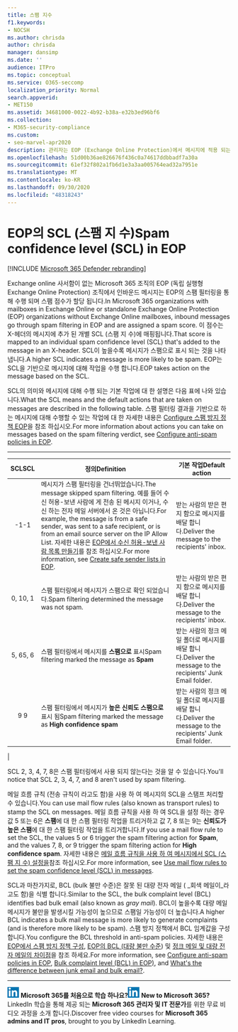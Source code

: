 ```yaml
---
title: 스팸 지수
f1.keywords:
- NOCSH
ms.author: chrisda
author: chrisda
manager: dansimp
ms.date: ''
audience: ITPro
ms.topic: conceptual
ms.service: O365-seccomp
localization_priority: Normal
search.appverid:
- MET150
ms.assetid: 34681000-0022-4b92-b38a-e32b3ed96bf6
ms.collection:
- M365-security-compliance
ms.custom:
- seo-marvel-apr2020
description: 관리자는 EOP (Exchange Online Protection)에서 메시지에 적용 되는 SCL (스팸 지 수)에 대해 알아봅니다.
ms.openlocfilehash: 51d00b36ae826676f436c0a74617ddbbadf7a30a
ms.sourcegitcommit: 61ef32f802a1fb6d1e3a3aa005764ead32a7951e
ms.translationtype: MT
ms.contentlocale: ko-KR
ms.lasthandoff: 09/30/2020
ms.locfileid: "48318243"
---
```

# <a name="spam-confidence-level-scl-in-eop"></a><span data-ttu-id="28713-103">EOP의 SCL (스팸 지 수)</span><span class="sxs-lookup"><span data-stu-id="28713-103">Spam confidence level (SCL) in EOP</span></span>

[!INCLUDE [Microsoft 365 Defender rebranding](../includes/microsoft-defender-for-office.md)]


<span data-ttu-id="28713-104">Exchange online 사서함이 없는 Microsoft 365 조직의 EOP (독립 실행형 Exchange Online Protection) 조직에서 인바운드 메시지는 EOP의 스팸 필터링을 통해 수행 되며 스팸 점수가 할당 됩니다.</span><span class="sxs-lookup"><span data-stu-id="28713-104">In Microsoft 365 organizations with mailboxes in Exchange Online or standalone Exchange Online Protection (EOP) organizations without Exchange Online mailboxes, inbound messages go through spam filtering in EOP and are assigned a spam score.</span></span> <span data-ttu-id="28713-105">이 점수는 X-헤더의 메시지에 추가 된 개별 SCL (스팸 지 수)에 매핑됩니다.</span><span class="sxs-lookup"><span data-stu-id="28713-105">That score is mapped to an individual spam confidence level (SCL) that's added to the message in an X-header.</span></span> <span data-ttu-id="28713-106">SCL이 높을수록 메시지가 스팸으로 표시 되는 것을 나타냅니다.</span><span class="sxs-lookup"><span data-stu-id="28713-106">A higher SCL indicates a message is more likely to be spam.</span></span> <span data-ttu-id="28713-107">EOP는 SCL을 기반으로 메시지에 대해 작업을 수행 합니다.</span><span class="sxs-lookup"><span data-stu-id="28713-107">EOP takes action on the message based on the SCL.</span></span>

<span data-ttu-id="28713-108">SCL의 의미와 메시지에 대해 수행 되는 기본 작업에 대 한 설명은 다음 표에 나와 있습니다.</span><span class="sxs-lookup"><span data-stu-id="28713-108">What the SCL means and the default actions that are taken on messages are described in the following table.</span></span> <span data-ttu-id="28713-109">스팸 필터링 결과을 기반으로 하는 메시지에 대해 수행할 수 있는 작업에 대 한 자세한 내용은 [Configure 스팸 방지 정책 EOP](configure-your-spam-filter-policies.md)을 참조 하십시오.</span><span class="sxs-lookup"><span data-stu-id="28713-109">For more information about actions you can take on messages based on the spam filtering verdict, see [Configure anti-spam policies in EOP](configure-your-spam-filter-policies.md).</span></span>

****

|<span data-ttu-id="28713-110">SCL</span><span class="sxs-lookup"><span data-stu-id="28713-110">SCL</span></span>|<span data-ttu-id="28713-111">정의</span><span class="sxs-lookup"><span data-stu-id="28713-111">Definition</span></span>|<span data-ttu-id="28713-112">기본 작업</span><span class="sxs-lookup"><span data-stu-id="28713-112">Default action</span></span>|
|:---:|---|---|
|<span data-ttu-id="28713-113">-1</span><span class="sxs-lookup"><span data-stu-id="28713-113">-1</span></span>|<span data-ttu-id="28713-114">메시지가 스팸 필터링을 건너뛰었습니다.</span><span class="sxs-lookup"><span data-stu-id="28713-114">The message skipped spam filtering.</span></span> <span data-ttu-id="28713-115">예를 들어 수신 허용-보낸 사람에 게 전송 된 메시지 이거나, 수신 하는 전자 메일 서버에서 온 것은 아닙니다.</span><span class="sxs-lookup"><span data-stu-id="28713-115">For example, the message is from a safe sender, was sent to a safe recipient, or is from an email source server on the IP Allow List.</span></span> <span data-ttu-id="28713-116">자세한 내용은 [EOP에서 수신 허용-보낸 사람 목록 만들기](create-safe-sender-lists-in-office-365.md)를 참조 하십시오.</span><span class="sxs-lookup"><span data-stu-id="28713-116">For more information, see [Create safe sender lists in EOP](create-safe-sender-lists-in-office-365.md).</span></span>|<span data-ttu-id="28713-117">받는 사람의 받은 편지 함으로 메시지를 배달 합니다.</span><span class="sxs-lookup"><span data-stu-id="28713-117">Deliver the message to the recipients' inbox.</span></span>|
|<span data-ttu-id="28713-118">0, 1</span><span class="sxs-lookup"><span data-stu-id="28713-118">0, 1</span></span>|<span data-ttu-id="28713-119">스팸 필터링에서 메시지가 스팸으로 확인 되었습니다.</span><span class="sxs-lookup"><span data-stu-id="28713-119">Spam filtering determined the message was not spam.</span></span>|<span data-ttu-id="28713-120">받는 사람의 받은 편지 함으로 메시지를 배달 합니다.</span><span class="sxs-lookup"><span data-stu-id="28713-120">Deliver the message to the recipients' inbox.</span></span>|
|<span data-ttu-id="28713-121">5, 6</span><span class="sxs-lookup"><span data-stu-id="28713-121">5, 6</span></span>|<span data-ttu-id="28713-122">스팸 필터링에서 메시지를 **스팸으로** 표시</span><span class="sxs-lookup"><span data-stu-id="28713-122">Spam filtering marked the message as **Spam**</span></span>|<span data-ttu-id="28713-123">받는 사람의 정크 메일 폴더로 메시지를 배달 합니다.</span><span class="sxs-lookup"><span data-stu-id="28713-123">Deliver the message to the recipients' Junk Email folder.</span></span>|
|<span data-ttu-id="28713-124">9 </span><span class="sxs-lookup"><span data-stu-id="28713-124">9</span></span>|<span data-ttu-id="28713-125">스팸 필터링에서 메시지가 **높은 신뢰도 스팸으로** 표시 됨</span><span class="sxs-lookup"><span data-stu-id="28713-125">Spam filtering marked the message as **High confidence spam**</span></span>|<span data-ttu-id="28713-126">받는 사람의 정크 메일 폴더로 메시지를 배달 합니다.</span><span class="sxs-lookup"><span data-stu-id="28713-126">Deliver the message to the recipients' Junk Email folder.</span></span>|
|

<span data-ttu-id="28713-127">SCL 2, 3, 4, 7, 8은 스팸 필터링에서 사용 되지 않는다는 것을 알 수 있습니다.</span><span class="sxs-lookup"><span data-stu-id="28713-127">You'll notice that SCL 2, 3, 4, 7, and 8 aren't used by spam filtering.</span></span>

<span data-ttu-id="28713-128">메일 흐름 규칙 (전송 규칙이 라고도 함)을 사용 하 여 메시지의 SCL을 스탬프 처리할 수 있습니다.</span><span class="sxs-lookup"><span data-stu-id="28713-128">You can use mail flow rules (also known as transport rules) to stamp the SCL on messages.</span></span> <span data-ttu-id="28713-129">메일 흐름 규칙을 사용 하 여 SCL을 설정 하는 경우 값 5 또는 6은 **스팸**에 대 한 스팸 필터링 작업을 트리거하고 값 7, 8 또는 9는 **신뢰도가 높은 스팸**에 대 한 스팸 필터링 작업을 트리거합니다.</span><span class="sxs-lookup"><span data-stu-id="28713-129">If you use a mail flow rule to set the SCL, the values 5 or 6 trigger the spam filtering action for **Spam**, and the values 7, 8, or 9 trigger the spam filtering action for **High confidence spam**.</span></span> <span data-ttu-id="28713-130">자세한 내용은 [메일 흐름 규칙을 사용 하 여 메시지에서 SCL (스팸 지 수) 설정을](use-mail-flow-rules-to-set-the-spam-confidence-level-scl-in-messages.md)참조 하십시오.</span><span class="sxs-lookup"><span data-stu-id="28713-130">For more information, see [Use mail flow rules to set the spam confidence level (SCL) in messages](use-mail-flow-rules-to-set-the-spam-confidence-level-scl-in-messages.md).</span></span>

<span data-ttu-id="28713-131">SCL과 마찬가지로, BCL (bulk 불만 수준)은 잘못 된 대량 전자 메일 ( _회색 메일이_라고도 함)을 식별 합니다.</span><span class="sxs-lookup"><span data-stu-id="28713-131">Similar to the SCL, the bulk complaint level (BCL) identifies bad bulk email (also known as _gray mail_).</span></span> <span data-ttu-id="28713-132">BCL이 높을수록 대량 메일 메시지가 불만을 발생시킬 가능성이 높으므로 스팸일 가능성이 더 높습니다.</span><span class="sxs-lookup"><span data-stu-id="28713-132">A higher BCL indicates a bulk mail message is more likely to generate complaints (and is therefore more likely to be spam).</span></span> <span data-ttu-id="28713-133">스팸 방지 정책에서 BCL 임계값을 구성 합니다.</span><span class="sxs-lookup"><span data-stu-id="28713-133">You configure the BCL threshold in anti-spam policies.</span></span> <span data-ttu-id="28713-134">자세한 내용은 [EOP에서 스팸 방지 정책 구성](configure-your-spam-filter-policies.md), [EOP의 BCL (대량 불만 수준](bulk-complaint-level-values.md)) 및 [정크 메일 및 대량 전자 메일의 차이점](what-s-the-difference-between-junk-email-and-bulk-email.md)을 참조 하세요.</span><span class="sxs-lookup"><span data-stu-id="28713-134">For more information, see [Configure anti-spam policies in EOP](configure-your-spam-filter-policies.md), [Bulk complaint level (BCL) in EOP)](bulk-complaint-level-values.md), and [What's the difference between junk email and bulk email?](what-s-the-difference-between-junk-email-and-bulk-email.md).</span></span>

****

<span data-ttu-id="28713-135">![LinkedIn에 대 한 짧은 아이콘은 ](../../media/eac8a413-9498-4220-8544-1e37d1aaea13.png) **Microsoft 365를 처음으로 학습 하나요?**</span><span class="sxs-lookup"><span data-stu-id="28713-135">![The short icon for LinkedIn Learning](../../media/eac8a413-9498-4220-8544-1e37d1aaea13.png) **New to Microsoft 365?**</span></span> <span data-ttu-id="28713-136">LinkedIn 학습을 통해 제공 되는 **Microsoft 365 관리자 및 IT 전문가**를 위한 무료 비디오 과정을 소개 합니다.</span><span class="sxs-lookup"><span data-stu-id="28713-136">Discover free video courses for **Microsoft 365 admins and IT pros**, brought to you by LinkedIn Learning.</span></span>
